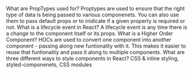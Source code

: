 What are PropTypes used for? Proptypes are used to ensure that the right type of data is being passed to various componenets. You can also use them to pass default props or to inidicate if a given property is required or not.
What is a lifecycle event in React? A lifecycle event is any time there is a change to the component itself or its props.
What is a Higher Order Component? HOCs are used to convert one component into another component - passing along new funtionality with it. This makes it easier to reuse that funtionality and pass it along to multiple components.
What are three different ways to style components in React? CSS & inline styling, styled-componenets, CSS modules